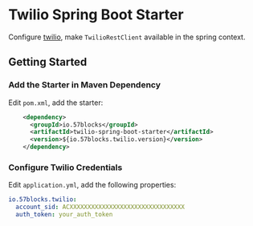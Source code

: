 # Twilio Spring Boot Starter
Configure [twilio](https://www.twilio.com/), make `TwilioRestClient` available in the spring context.

## Getting Started
### Add the Starter in Maven Dependency
Edit `pom.xml`, add the starter:
```xml
    <dependency>
      <groupId>io.57blocks</groupId>
      <artifactId>twilio-spring-boot-starter</artifactId>
      <version>${io.57blocks.twilio.version}</version>
    </dependency>
```
### Configure Twilio Credentials
Edit `application.yml`, add the following properties:
```yaml
io.57blocks.twilio:
  account_sid: ACXXXXXXXXXXXXXXXXXXXXXXXXXXXXXXXX
  auth_token: your_auth_token
```

